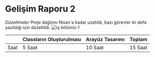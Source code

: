 # Gelişim Raporu 2
*Düzeltmeler*
Proje dağılımı Nisan'a kadar uzatıldı, bazı görevler iki defa yazıldığı için düzeltildi.
![iş bölümü-1](https://user-images.githubusercontent.com/74215861/103462393-f4c3a500-4d35-11eb-8f51-2cd8243e2c1e.jpg)




















|      | Classların Oluşturulması | Arayüz Tasarımı  | Toplam  |
|------|--------------------------|------------------|---------|
| Saat | 5 Saat                   | 10 Saat          | 15 Saat |

